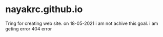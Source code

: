 # nayakrc.github.io
Tring for creating web site.
on 18-05-2021 i am not achive this goal.
i am geting error 404 error
